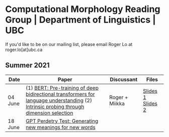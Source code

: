 # Computational Morphology Reading Group | Department of Linguistics | UBC

If you'd like to be on our mailing list, please email Roger Lo at roger.lo[at]ubc.ca


## Summer 2021

| Date    | Paper                                                                                                                          | Discussant     | Files |
|---------|--------------------------------------------------------------------------------------------------------------------------------|----------------|-------|
| 04 June | (1) [BERT: Pre-training of deep bidirectional transformers for language understanding](https://www.aclweb.org/anthology/N19-1423.pdf) (2) [Intrinsic probing through dimension selection](https://www.aclweb.org/anthology/2020.emnlp-main.15.pdf) | Roger + Miikka | [Slides 1](files/20210604_bert.pdf) [Slides 2](files/20210604_decomposable_probe.pdf)|
| 18 June | [GPT Perdetry Test: Generating new meanings for new words](https://www.aclweb.org/anthology/2021.naacl-main.439.pdf) | | |

